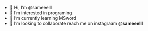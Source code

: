 - 👋 Hi, I’m @sameeelll
- 👀 I’m interested in programing
- 🌱 I’m currently learning MSword
- 💞️ I’m looking to collaborate
reach me on instagraam @__sameeelll__<!---
sameeelll/sameeelll is a ✨ special ✨ repository because its `README.md` (this file) appears on your GitHub profile.
You can click the Preview link to take a look at your changes.
--->
